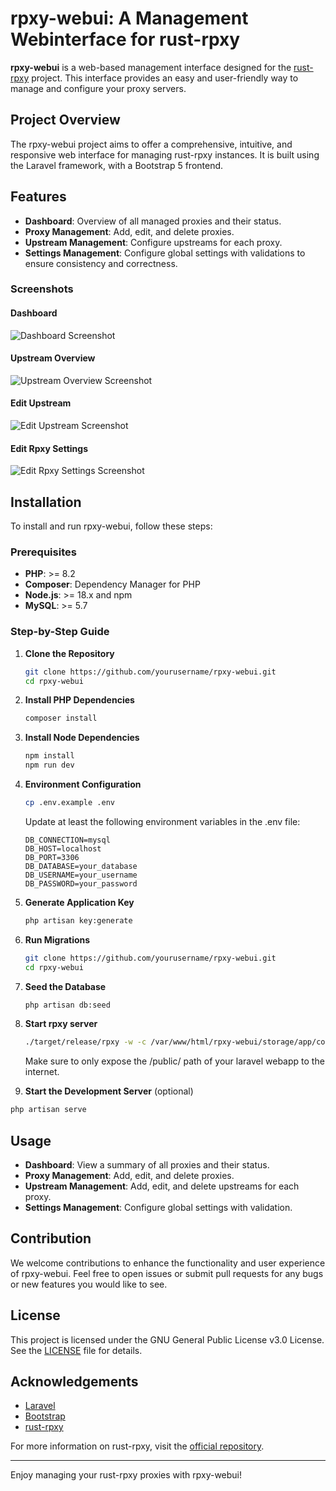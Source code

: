 # rpxy-webui: A Management Webinterface for rust-rpxy

**rpxy-webui** is a web-based management interface designed for the [rust-rpxy](https://github.com/junkurihara/rust-rpxy) project. This interface provides an easy and user-friendly way to manage and configure your proxy servers.

## Project Overview

The rpxy-webui project aims to offer a comprehensive, intuitive, and responsive web interface for managing rust-rpxy instances. It is built using the Laravel framework, with a Bootstrap 5 frontend.

## Features

- **Dashboard**: Overview of all managed proxies and their status.
- **Proxy Management**: Add, edit, and delete proxies.
- **Upstream Management**: Configure upstreams for each proxy.
- **Settings Management**: Configure global settings with validations to ensure consistency and correctness.

### Screenshots

#### Dashboard
![Dashboard Screenshot](https://github.com/Gamerboy59/rpxy-webui/assets/1812977/8ff9f855-f8e2-4fd8-93f2-a4f84d2d7b21)

#### Upstream Overview
![Upstream Overview Screenshot](https://github.com/Gamerboy59/rpxy-webui/assets/1812977/a8aea3a9-16c1-428f-9a1a-9845ba66071a)

#### Edit Upstream
![Edit Upstream Screenshot](https://github.com/Gamerboy59/rpxy-webui/assets/1812977/58738fc3-3f37-4769-ab1f-209aba490bb2)

#### Edit Rpxy Settings
![Edit Rpxy Settings Screenshot](https://github.com/Gamerboy59/rpxy-webui/assets/1812977/b7761df4-d045-4a20-b75c-6f6ecfb9cc7d)



## Installation

To install and run rpxy-webui, follow these steps:

### Prerequisites

- **PHP**: >= 8.2
- **Composer**: Dependency Manager for PHP
- **Node.js**: >= 18.x and npm
- **MySQL**: >= 5.7

### Step-by-Step Guide

1. **Clone the Repository**

   ```bash
   git clone https://github.com/yourusername/rpxy-webui.git
   cd rpxy-webui
   ```
2. **Install PHP Dependencies**
   ```bash
   composer install
   ```

3. **Install Node Dependencies**
   ```bash
   npm install
   npm run dev

   ```

4. **Environment Configuration**
   ```bash
   cp .env.example .env
   ```
   Update at least the following environment variables in the .env file:
   ```
   DB_CONNECTION=mysql
   DB_HOST=localhost
   DB_PORT=3306
   DB_DATABASE=your_database
   DB_USERNAME=your_username
   DB_PASSWORD=your_password

   ```

5. **Generate Application Key**
   ```bash
   php artisan key:generate
   ```

6. **Run Migrations**
   ```bash
   git clone https://github.com/yourusername/rpxy-webui.git
   cd rpxy-webui
   ```

7. **Seed the Database**
   ```bash
   php artisan db:seed
   ```
   
9. **Start rpxy server**
   ```bash
   ./target/release/rpxy -w -c /var/www/html/rpxy-webui/storage/app/config.toml
   ```
   Make sure to only expose the /public/ path of your laravel webapp to the internet.

10. **Start the Development Server** (optional)
   ```bash
   php artisan serve
   ```

## Usage

- **Dashboard**: View a summary of all proxies and their status.
- **Proxy Management**: Add, edit, and delete proxies.
- **Upstream Management**: Add, edit, and delete upstreams for each proxy.
- **Settings Management**: Configure global settings with validation.

## Contribution

We welcome contributions to enhance the functionality and user experience of rpxy-webui. Feel free to open issues or submit pull requests for any bugs or new features you would like to see.

## License

This project is licensed under the GNU General Public License v3.0 License. See the [LICENSE](LICENSE) file for details.

## Acknowledgements

- [Laravel](https://laravel.com/)
- [Bootstrap](https://getbootstrap.com/)
- [rust-rpxy](https://github.com/junkurihara/rust-rpxy)

For more information on rust-rpxy, visit the [official repository](https://github.com/junkurihara/rust-rpxy).

---

Enjoy managing your rust-rpxy proxies with rpxy-webui!
